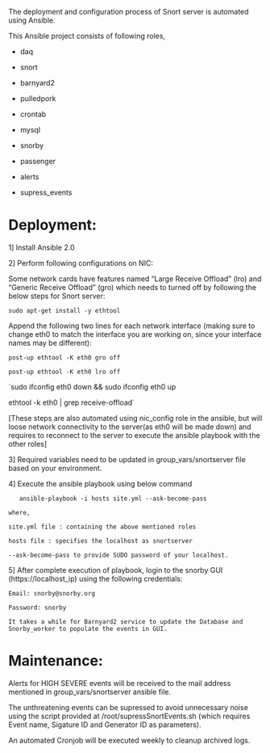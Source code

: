 The deployment and configuration process of Snort server is automated using Ansible. 

This Ansible project consists of following roles,

- daq

- snort

- barnyard2

- pulledpork

- crontab

- mysql

- snorby

- passenger

- alerts

- supress_events 

Deployment:
=========== 

1]     Install Ansible 2.0

2]     Perform following configurations on NIC:

Some network cards have features named “Large Receive Offload” (lro) and “Generic Receive Offload” (gro) which needs to turned off by following the below steps for Snort server:

`sudo apt-get install -y ethtool`

Append the following two lines for each network interface (making sure to change eth0 to match the interface you are working on, since your interface names may be different):

`post-up ethtool -K eth0 gro off`

`post-up ethtool -K eth0 lro off`

`sudo ifconfig eth0 down && sudo ifconfig eth0 up

ethtool -k eth0 | grep receive-offload`

[These steps are also automated using nic_config role in the ansible, but will loose network connectivity to the server(as eth0 will be made down) and requires to reconnect to the server to execute the ansible playbook with the other roles] 

3]     Required variables need to be updated in group_vars/snortserver file based on your environment.

4]     Execute the ansible playbook using below command
          
	   ansible-playbook -i hosts site.yml --ask-become-pass
       
	where, 
       
	site.yml file : containing the above mentioned roles
       
	hosts file : specifies the localhost as snortserver
       
	--ask-become-pass to provide SUDO password of your localhost.
          
5]     After complete execution of playbook, login to the snorby GUI (https://localhost_ip) using the following credentials:
       
	Email: snorby@snorby.org
       
	Password: snorby
       
	It takes a while for Barnyard2 service to update the Database and Snorby_worker to populate the events in GUI.
     
Maintenance:
============
Alerts for HIGH SEVERE events will be received to the mail address mentioned in group_vars/snortserver ansible file.

The unthreatening events can be supressed to avoid unnecessary noise using the script provided at /root/supressSnortEvents.sh (which requires Event name, Sigature ID and Generator ID as parameters).

An automated Cronjob will be executed weekly to cleanup archived logs.

